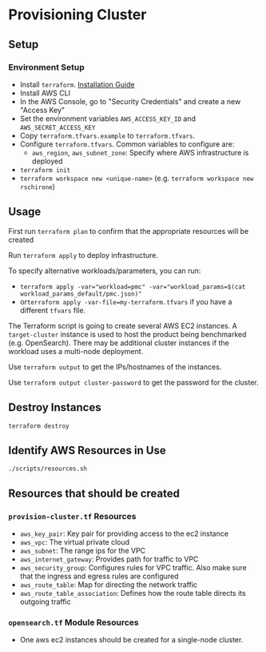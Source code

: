 # Provisioning Cluster

## Setup
### Environment Setup
- Install `terraform`. [Installation Guide](https://developer.hashicorp.com/terraform/tutorials/aws-get-started/install-cli)
- Install AWS CLI
- In the AWS Console, go to "Security Credentials" and create a new "Access Key"
- Set the environment variables `AWS_ACCESS_KEY_ID` and `AWS_SECRET_ACCESS_KEY`
- Copy `terraform.tfvars.example` to `terraform.tfvars`.
- Configure `terraform.tfvars`. Common variables to configure are:
  - `aws_region`, `aws_subnet_zone`: Specify where AWS infrastructure is deployed
- `terraform init`
- `terraform workspace new <unique-name>` (e.g. `terraform workspace new rschirone`)

## Usage
First run `terraform plan` to confirm that the appropriate resources will be created

Run `terraform apply` to deploy infrastructure.

To specify alternative workloads/parameters, you can run:
  - `terraform apply -var="workload=pmc" -var="workload_params=$(cat workload_params_default/pmc.json)"`
  - or`terraform apply -var-file=my-terraform.tfvars` if you have a different `tfvars` file.

The Terraform script is going to create several AWS EC2 instances. A `target-cluster` instance is used to host the product being benchmarked (e.g. OpenSearch). There may be additional cluster instances if the workload uses a multi-node deployment.

Use `terraform output` to get the IPs/hostnames of the instances.

Use `terraform output cluster-password` to get the password for the cluster.

## Destroy Instances

```shell
terraform destroy
```

## Identify AWS Resources in Use

```shell
./scripts/resources.sh
```

## Resources that should be created

### `provision-cluster.tf` Resources

* `aws_key_pair`: Key pair for providing access to the ec2 instance
* `aws_vpc`: The virtual private cloud 
* `aws_subnet`: The range ips for the VPC
* `aws_internet_gateway`: Provides path for traffic to VPC
* `aws_security_group`: Configures rules for VPC traffic. Also make sure that the ingress and egress rules are configured
* `aws_route_table`: Map for directing the network traffic
* `aws_route_table_association`: Defines how the route table directs its outgoing traffic

### `opensearch.tf` Module Resources

* One aws ec2 instances should be created for a single-node cluster.
